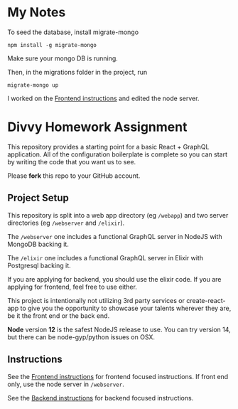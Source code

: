# My Notes

To seed the database, install migrate-mongo
```
npm install -g migrate-mongo
```

Make sure your mongo DB is running.

Then, in the migrations folder in the project, run
```
migrate-mongo up 
```

I worked on the [Frontend instructions](webapp/README.md) and edited the node server.

# Divvy Homework Assignment

This repository provides a starting point for a basic React + GraphQL application.
All of the configuration boilerplate is complete so you can start by writing the code that you want us to see.

Please **fork** this repo to your GitHub account.


## Project Setup

This repository is split into a web app directory (eg `/webapp`) and two server directories (eg `/webserver` and `/elixir`).

The `/webserver` one includes a functional GraphQL server in NodeJS with MongoDB backing it.

The `/elixir` one includes a functional GraphQL server in Elixir with Postgresql backing it.

If you are applying for backend, you should use the elixir code.
If you are applying for frontend, feel free to use either.

This project is intentionally not utilizing 3rd party services or create-react-app to give you the opportunity to showcase your talents wherever they are, be it the front end or the back end.

**Node** version **12** is the safest NodeJS release to use.  You can try version 14, but there can be node-gyp/python issues on OSX.

## Instructions

See the [Frontend instructions](webapp/README.md) for frontend focused instructions.  If front end only, use the node server in `/webserver`.

See the [Backend instructions](backend.md) for backend focused instructions.


